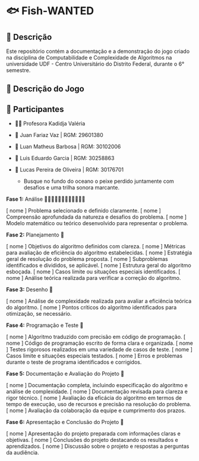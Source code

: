 # 🐟 Fish-WANTED

## 📜 Descrição
Este repositório contém a documentação e a demonstração do jogo criado na disciplina de Computabilidade e Complexidade de Algoritmos na universidade UDF - Centro Universitário do Distrito Federal, durante o 6° semestre.

## 📃 Descrição do Jogo

## 👥 Participantes
- 👩‍🏫 Profesora Kadidja Valéria
- 👤 Juan Fariaz Vaz | RGM: 29601380
- 👤 Luan Matheus Barbosa | RGM: 30102006
- 👤 Luis Eduardo Garcia | RGM: 30258863
- 👤 Lucas Pereira de Oliveira | RGM: 30176701

  - Busque no fundo do oceano o peixe perdido juntamente com desafios e uma trilha sonora marcante.


**Fase 1:** Análise 🐠🐡🦐🦑🐙🦞🦀🦈🐬🐋🦭🐳

  [ nome ] Problema selecionado e definido claramente.
  [ nome ]  Compreensão aprofundada da natureza e desafios do problema.
  [ nome ] Modelo matemático ou teórico desenvolvido para representar o problema.
  
**Fase 2:** Planejamento 🐡

   [ nome ] Objetivos do algoritmo definidos com clareza.
   [ nome ] Métricas para avaliação de eficiência do algoritmo estabelecidas.
   [ nome ] Estratégia geral de resolução do problema proposta.
   [ nome ] Subproblemas identificados e divididos, se aplicável.
   [ nome ] Estrutura geral do algoritmo esboçada.
   [ nome ] Casos limite ou situações especiais identificados.
   [ nome ] Análise teórica realizada para verificar a correção do algoritmo.
 
**Fase 3:** Desenho 🦐

   [ nome ] Análise de complexidade realizada para avaliar a eficiência teórica do algoritmo.
   [ nome ] Pontos críticos do algoritmo identificados para otimização, se necessário.
   
**Fase 4:** Programação e Teste 🦑

  [ nome ] Algoritmo traduzido com precisão em código de programação.
  [ nome ] Código de programação escrito de forma clara e organizada.
  [ nome ]  Testes rigorosos realizados em uma variedade de casos de teste.
  [ nome ] Casos limite e situações especiais testados.
  [ nome ] Erros e problemas durante o teste de programa identificados e corrigidos.
  
**Fase 5:** Documentação e Avaliação do Projeto 🐙

   [ nome ] Documentação completa, incluindo especificação do algoritmo e análise de complexidade.
   [ nome ] Documentação revisada para clareza e rigor técnico.
   [ nome ] Avaliação da eficácia do algoritmo em termos de tempo de execução, uso de recursos e precisão na resolução do problema.
   [ nome ] Avaliação da colaboração da equipe e cumprimento dos prazos.
   
**Fase 6:** Apresentação e Conclusão do Projeto 🦈

  [ nome ] Apresentação do projeto preparada com informações claras e objetivas.
  [ nome ] Conclusões do projeto destacando os resultados e aprendizados.
  [ nome ] Discussão sobre o projeto e respostas a perguntas da audiência.

